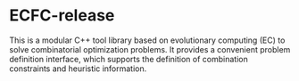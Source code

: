 # ECFC-release
This is a modular C++ tool library based on evolutionary computing (EC) to solve combinatorial optimization problems. It provides a convenient problem definition interface, which supports the definition of combination constraints and heuristic information.
